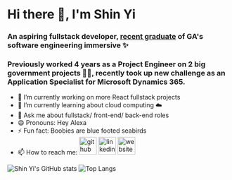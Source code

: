 # Hi there :vulcan_salute:, I'm Shin Yi
### An aspiring fullstack developer, [recent graduate](https://helloshinyi.s3.ap-southeast-1.amazonaws.com/Certificate-of-Completion-contact.shinyi%40gmail.com-1646105575.pdf) of GA's software engineering immersive :sparkles:
### Previously worked 4 years as a Project Engineer on 2 big government projects :construction_worker_woman:, recently took up new challenge as an Application Specialist for Microsoft Dynamics 365.

- 🔭 I’m currently working on more React fullstack projects
- 🌱 I’m currently learning about cloud computing :cloud:
- 💬 Ask me about fullstack/ front-end/ back-end roles
- 😄 Pronouns: Hey Alexa
- ⚡ Fun fact: Boobies are blue footed seabirds
- 📫 How to reach me: 
[<img src='https://cdn.jsdelivr.net/npm/simple-icons@3.0.1/icons/github.svg' alt='github' height='40'>](https://github.com/shinyi-a)  [<img src='https://cdn.jsdelivr.net/npm/simple-icons@3.0.1/icons/linkedin.svg' alt='linkedin' height='40'>](https://www.linkedin.com/in/angshinyi)  [<img src='https://cdn.jsdelivr.net/npm/simple-icons@3.0.1/icons/icloud.svg' alt='website' height='40'>](https://helloshinyi.com)

![Shin Yi's GitHub stats](https://github-readme-stats.vercel.app/api?username=shinyi-a&show_icons=true&bg_color=F7F7F7&title_color=0B0433&text_color=1A0A7C) ![Top Langs](https://github-readme-stats.vercel.app/api/top-langs/?username=shinyi-a&layout=compact&bg_color=F7F7F7&title_color=0B0433&text_color=1A0A7C)
